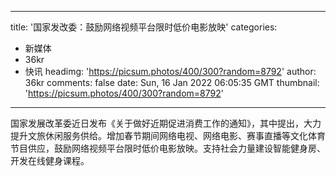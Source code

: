 
---
title: '国家发改委：鼓励网络视频平台限时低价电影放映'
categories: 
 - 新媒体
 - 36kr
 - 快讯
headimg: 'https://picsum.photos/400/300?random=8792'
author: 36kr
comments: false
date: Sun, 16 Jan 2022 06:05:35 GMT
thumbnail: 'https://picsum.photos/400/300?random=8792'
---

<div>   
国家发展改革委近日发布《关于做好近期促进消费工作的通知》，其中提出，大力提升文旅休闲服务供给。增加春节期间网络电视、网络电影、赛事直播等文化体育节目供应，鼓励网络视频平台限时低价电影放映。支持社会力量建设智能健身房、开发在线健身课程。  
</div>
            